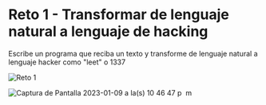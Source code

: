 # Reto 1 - Transformar de lenguaje natural a lenguaje de hacking

Escribe un programa que reciba un texto y transforme de lenguaje natural a lenguaje hacker  como "leet" o 1337

![Reto 1](https://user-images.githubusercontent.com/76502395/211457496-685c335c-7265-4708-8407-6a1bf47674d9.png)

![Captura de Pantalla 2023-01-09 a la(s) 10 46 47 p  m](https://user-images.githubusercontent.com/76502395/211457980-40604a2b-dd17-48ad-9a73-7dd7fb4b8341.png)


